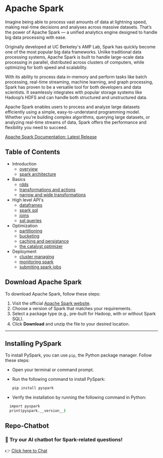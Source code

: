# Apache Spark
Imagine being able to process vast amounts of data at lightning speed, making real-time decisions and analyses across massive datasets. That’s the power of Apache Spark — a unified analytics engine designed to handle big data processing with ease.

Originally developed at UC Berkeley's AMP Lab, Spark has quickly become one of the most popular big data frameworks. Unlike traditional data processing systems, Apache Spark is built to handle large-scale data processing in parallel, distributed across clusters of computers, while optimizing for both speed and scalability.

With its ability to process data in-memory and perform tasks like batch processing, real-time streaming, machine learning, and graph processing, Spark has proven to be a versatile tool for both developers and data scientists. It seamlessly integrates with popular storage systems like Hadoop’s HDFS and can handle both structured and unstructured data.

Apache Spark enables users to process and analyze large datasets efficiently using a simple, easy-to-understand programming model. Whether you're building complex algorithms, querying large datasets, or analyzing real-time streams of data, Spark offers the performance and flexibility you need to succeed.

[Apache Spark Documentation: Latest Release](https://spark.apache.org/docs/latest/)

## Table of Contents


- Introduction
    - [overview](https://github.com/Sharathpd14/Apache-Spark/blob/main/01_Introduction/01_overview.md)
    - [spark architecture](https://github.com/Sharathpd14/Apache-Spark/blob/main/01_Introduction/02_spark_architecture.md)
- Basics
    - [rdds](https://github.com/Sharathpd14/Apache-Spark/blob/main/02_Basics/01_rdds.md)
    - [transformations and actions](https://github.com/Sharathpd14/Apache-Spark/blob/main/02_Basics/02_transformations_and_actions.md)
    - [narrow and wide transformations](https://github.com/Sharathpd14/Apache-Spark/blob/main/02_Basics/03_narrow_and_wide_transformation.md)
- High level API's
    - [dataframes](https://github.com/Sharathpd14/Apache-Spark/blob/main/03_High-Level%20APIs/01_dataframe.md)
    - [spark sql](https://github.com/Sharathpd14/Apache-Spark/blob/main/03_High-Level%20APIs/02_spark_sql.md)
    - [joins](https://github.com/Sharathpd14/Apache-Spark/blob/main/03_High-Level%20APIs/03_joins.md)
  - [sql queries](https://github.com/Sharathpd14/Apache-Spark/blob/main/03_High-Level%20APIs/04_sql_queries.md)
- Optimization
    - [partitioning](https://github.com/Sharathpd14/Apache-Spark/blob/main/04_Optimization/01_partitioning.md)
    - [bucketing](https://github.com/Sharathpd14/Apache-Spark/blob/main/04_Optimization/02_bucketing.md)
    - [caching and persistance](https://github.com/Sharathpd14/Apache-Spark/blob/main/04_Optimization/03_caching_and_persistence.md)
    - [the catalyst optimizer](https://github.com/Sharathpd14/Apache-Spark/blob/main/04_Optimization/04_the_catalyst_optimizer.md)
- Deployment
    - [cluster managing](https://github.com/Sharathpd14/Apache-Spark/blob/main/05_Deployment/01_cluster%20managing.md)
    - [monitoring spark](https://github.com/Sharathpd14/Apache-Spark/blob/main/05_Deployment/02_monitoring_spark.md)
    - [submiting spark jobs](https://github.com/Sharathpd14/Apache-Spark/blob/main/05_Deployment/03_submitting_spark_jobs.md)
 
##  Download Apache Spark

To download Apache Spark, follow these steps:

1. Visit the official [Apache Spark website](https://spark.apache.org/downloads.html).
2. Choose a version of Spark that matches your requirements.
3. Select a package type (e.g., pre-built for Hadoop, with or without Spark SQL).
4. Click **Download** and unzip the file to your desired location.

---

## Installing PySpark

To install PySpark, you can use `pip`, the Python package manager. Follow these steps:

- Open your terminal or command prompt.

- Run the following command to install PySpark:

  ```bash
  pip install pyspark
  ```
- Verify the installation by running the following command in Python:

```bash
  import pyspark
  print(pyspark.__version__)
```

## Repo-Chatbot  

### 🚀 **Try our AI chatbot for Spark-related questions!**  

👉 [Click here to Chat](https://repo-chatbot.streamlit.app/)




